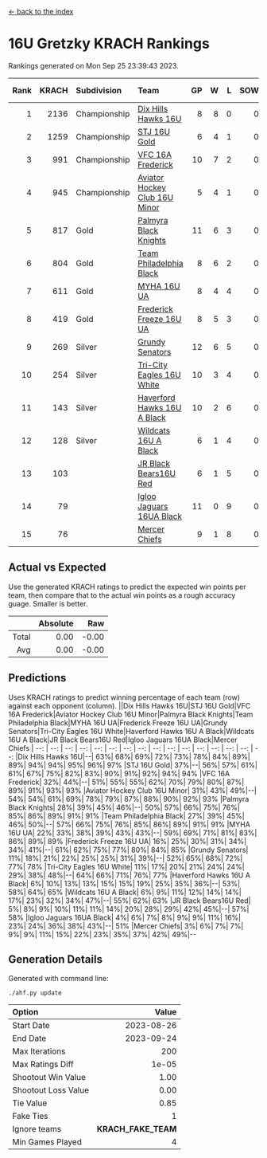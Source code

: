 [<- back to the index](readme.md)
# 16U Gretzky KRACH Rankings
Rankings generated on Mon Sep 25 23:39:43 2023.

Rank|KRACH|Subdivision|Team|GP|W|L|SOW|SOL|T|SoS|Exp Wins|Win Diff
---:|---:|:---|:---|---:|---:|---:|---:|---:|---:|---:|---:|---:
1|2136|Championship|[Dix Hills Hawks 16U](https://gamesheetstats.com/seasons/3659/teams/140688/schedule)|8|8|0|0|0|0|222|8.8|-0.0
2|1259|Championship|[STJ 16U Gold](https://gamesheetstats.com/seasons/3659/teams/140697/schedule)|6|4|1|0|0|1|661|5.7|0.0
3|991|Championship|[VFC 16A Frederick](https://gamesheetstats.com/seasons/3659/teams/140700/schedule)|10|7|2|0|0|1|552|8.7|-0.0
4|945|Championship|[Aviator Hockey Club 16U Minor](https://gamesheetstats.com/seasons/3659/teams/140687/schedule)|5|4|1|0|0|0|451|4.9|0.0
5|817|Gold|[Palmyra Black Knights](https://gamesheetstats.com/seasons/3659/teams/140696/schedule)|11|6|3|0|0|2|631|8.6|0.0
6|804|Gold|[Team Philadelphia Black](https://gamesheetstats.com/seasons/3659/teams/140698/schedule)|8|6|2|0|0|0|426|6.9|0.0
7|611|Gold|[MYHA 16U UA](https://gamesheetstats.com/seasons/3659/teams/140695/schedule)|8|4|4|0|0|0|731|4.9|0.0
8|419|Gold|[Frederick Freeze 16U UA](https://gamesheetstats.com/seasons/3659/teams/140689/schedule)|8|5|3|0|0|0|394|5.9|0.0
9|269|Silver|[Grundy Senators](https://gamesheetstats.com/seasons/3659/teams/140690/schedule)|12|6|5|0|0|1|344|7.7|0.0
10|254|Silver|[Tri-City Eagles 16U White](https://gamesheetstats.com/seasons/3659/teams/140699/schedule)|10|3|4|0|0|3|421|6.4|0.0
11|143|Silver|[Haverford Hawks 16U A Black](https://gamesheetstats.com/seasons/3659/teams/140691/schedule)|10|2|6|0|0|2|498|4.6|0.0
12|128|Silver|[Wildcats 16U A Black](https://gamesheetstats.com/seasons/3659/teams/140725/schedule)|6|1|4|0|0|1|669|2.7|0.0
13|103||[JR Black Bears16U Red](https://gamesheetstats.com/seasons/3659/teams/140693/schedule)|6|1|5|0|0|0|442|1.9|0.0
14|79||[Igloo Jaguars 16UA Black](https://gamesheetstats.com/seasons/3659/teams/140692/schedule)|11|0|9|0|0|2|868|2.6|0.0
15|76||[Mercer Chiefs](https://gamesheetstats.com/seasons/3659/teams/140694/schedule)|9|1|8|0|0|0|832|1.9|0.0

## Actual vs Expected
Use the generated KRACH ratings to predict the expected win points per team, then compare that to the actual win points as a rough accuracy guage. Smaller is better.

||Absolute|Raw
|---:|---:|---:
|Total|0.00|-0.00
|Avg|0.00|-0.00

## Predictions
Uses KRACH ratings to predict winning percentage of each team (row) against each opponent (column).
||Dix Hills Hawks 16U|STJ 16U Gold|VFC 16A Frederick|Aviator Hockey Club 16U Minor|Palmyra Black Knights|Team Philadelphia Black|MYHA 16U UA|Frederick Freeze 16U UA|Grundy Senators|Tri-City Eagles 16U White|Haverford Hawks 16U A Black|Wildcats 16U A Black|JR Black Bears16U Red|Igloo Jaguars 16UA Black|Mercer Chiefs
| --: | --: | --: | --: | --: | --: | --: | --: | --: | --: | --: | --: | --: | --: | --: | --: 
|Dix Hills Hawks 16U|--| 63%| 68%| 69%| 72%| 73%| 78%| 84%| 89%| 89%| 94%| 94%| 95%| 96%| 97%
|STJ 16U Gold| 37%|--| 56%| 57%| 61%| 61%| 67%| 75%| 82%| 83%| 90%| 91%| 92%| 94%| 94%
|VFC 16A Frederick| 32%| 44%|--| 51%| 55%| 55%| 62%| 70%| 79%| 80%| 87%| 89%| 91%| 93%| 93%
|Aviator Hockey Club 16U Minor| 31%| 43%| 49%|--| 54%| 54%| 61%| 69%| 78%| 79%| 87%| 88%| 90%| 92%| 93%
|Palmyra Black Knights| 28%| 39%| 45%| 46%|--| 50%| 57%| 66%| 75%| 76%| 85%| 86%| 89%| 91%| 91%
|Team Philadelphia Black| 27%| 39%| 45%| 46%| 50%|--| 57%| 66%| 75%| 76%| 85%| 86%| 89%| 91%| 91%
|MYHA 16U UA| 22%| 33%| 38%| 39%| 43%| 43%|--| 59%| 69%| 71%| 81%| 83%| 86%| 89%| 89%
|Frederick Freeze 16U UA| 16%| 25%| 30%| 31%| 34%| 34%| 41%|--| 61%| 62%| 75%| 77%| 80%| 84%| 85%
|Grundy Senators| 11%| 18%| 21%| 22%| 25%| 25%| 31%| 39%|--| 52%| 65%| 68%| 72%| 77%| 78%
|Tri-City Eagles 16U White| 11%| 17%| 20%| 21%| 24%| 24%| 29%| 38%| 48%|--| 64%| 66%| 71%| 76%| 77%
|Haverford Hawks 16U A Black|  6%| 10%| 13%| 13%| 15%| 15%| 19%| 25%| 35%| 36%|--| 53%| 58%| 64%| 65%
|Wildcats 16U A Black|  6%|  9%| 11%| 12%| 14%| 14%| 17%| 23%| 32%| 34%| 47%|--| 55%| 62%| 63%
|JR Black Bears16U Red|  5%|  8%|  9%| 10%| 11%| 11%| 14%| 20%| 28%| 29%| 42%| 45%|--| 57%| 58%
|Igloo Jaguars 16UA Black|  4%|  6%|  7%|  8%|  9%|  9%| 11%| 16%| 23%| 24%| 36%| 38%| 43%|--| 51%
|Mercer Chiefs|  3%|  6%|  7%|  7%|  9%|  9%| 11%| 15%| 22%| 23%| 35%| 37%| 42%| 49%|--

## Generation Details

Generated with command line:
```
./ahf.py update
```

| Option | Value |
| :----- | ----: |
| Start Date | 2023-08-26 |
| End Date | 2023-09-24 |
| Max Iterations | 200 |
| Max Ratings Diff | 1e-05 |
| Shootout Win Value | 1.00 |
| Shootout Loss Value | 0.00 |
| Tie Value | 0.85 |
| Fake Ties | 1 |
| Ignore teams | __KRACH_FAKE_TEAM__ |
| Min Games Played | 4 |


